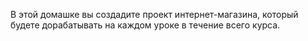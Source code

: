 В этой домашке вы создадите проект интернет-магазина, который будете дорабатывать на каждом уроке в течение всего курса.
